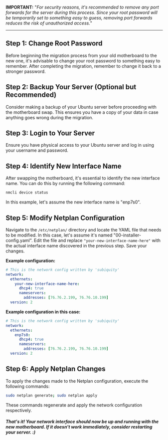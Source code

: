 **IMPORTANT:**  "_For security reasons, it's recommended to remove any port forwards for the server during this process. Since your root password will be temporarily set to something easy to guess, removing port forwards reduces the risk of unauthorized access._"
___

## Step 1: Change Root Password
Before beginning the migration process from your old motherboard to the new one, it's advisable to change your root password to something easy to remember. After completing the migration, remember to change it back to a stronger password.

## Step 2: Backup Your Server (Optional but Recommended)
Consider making a backup of your Ubuntu server before proceeding with the motherboard swap. This ensures you have a copy of your data in case anything goes wrong during the migration.

## Step 3: Login to Your Server
Ensure you have physical access to your Ubuntu server and log in using your username and password.

## Step 4: Identify New Interface Name
After swapping the motherboard, it's essential to identify the new interface name. You can do this by running the following command:
```bash
nmcli device status
```
In this example, let's assume the new interface name is "enp7s0".

## Step 5: Modify Netplan Configuration
Navigate to the `/etc/netplan/` directory and locate the YAML file that needs to be modified. In this case, let's assume it's named "00-installer-config.yaml". Edit the file and replace `"your-new-interface-name-here"` with the actual interface name discovered in the previous step. Save your changes.

**Example configuration:**
```yaml
# This is the network config written by 'subiquity'
network:
  ethernets:
    your-new-interface-name-here:
      dhcp4: true
      nameservers:
        addresses: [76.76.2.199, 76.76.10.199]
  version: 2
```

**Example configuration in this case:**
```yaml
# This is the network config written by 'subiquity'
network:
  ethernets:
    enp7s0:
      dhcp4: true
      nameservers:
        addresses: [76.76.2.199, 76.76.10.199]
  version: 2
```

## Step 6: Apply Netplan Changes
To apply the changes made to the Netplan configuration, execute the following commands:
```bash
sudo netplan generate; sudo netplan apply
```
These commands regenerate and apply the network configuration respectively.

##### That's it! Your network interface should now be up and running with the new motherboard. If it doesn't work immediately, consider restarting your server. :)